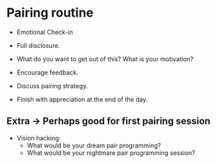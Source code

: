 # Pairing routine

- Emotional Check-in
- Full disclosure.
- What do you want to get out of this? What is your motivation?
- Encourage feedback.
- Discuss pairing strategy.

- Finish with appreciation at the end of the day.

## Extra -> Perhaps good for first pairing session

- Vision hacking:
  - What would be your dream pair programming?
  - What would be your nightmare pair programming session?